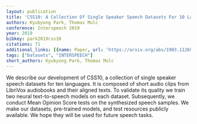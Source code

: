 ```yaml
---
layout: publication
title: 'CSS10: A Collection Of Single Speaker Speech Datasets For 10 Languages'
authors: Kyubyong Park, Thomas Mulc
conference: Interspeech 2019
year: 2019
bibkey: park2019css10
citations: 71
additional_links: [{name: Paper, url: 'https://arxiv.org/abs/1903.11269'}]
tags: ["Datasets", "INTERSPEECH"]
short_authors: Kyubyong Park, Thomas Mulc
---
```

We describe our development of CSS10, a collection of single speaker speech
datasets for ten languages. It is composed of short audio clips from LibriVox
audiobooks and their aligned texts. To validate its quality we train two neural
text-to-speech models on each dataset. Subsequently, we conduct Mean Opinion
Score tests on the synthesized speech samples. We make our datasets,
pre-trained models, and test resources publicly available. We hope they will be
used for future speech tasks.